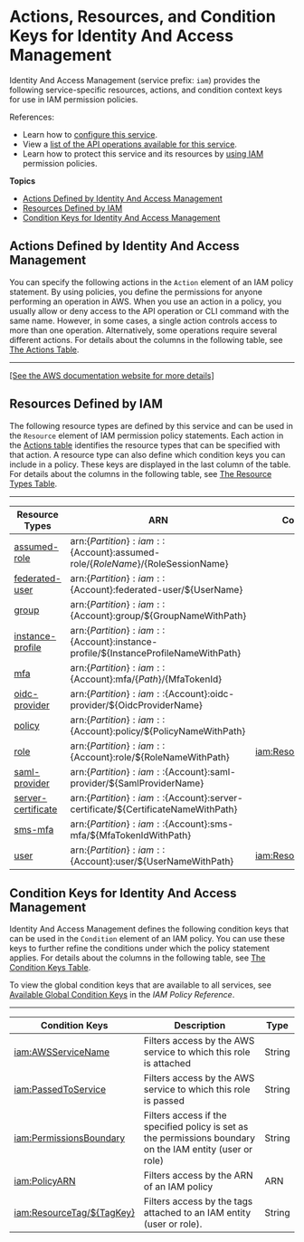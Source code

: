 # Actions, Resources, and Condition Keys for Identity And Access Management<a name="list_identityandaccessmanagement"></a>

Identity And Access Management \(service prefix: `iam`\) provides the following service\-specific resources, actions, and condition context keys for use in IAM permission policies\.

References:
+ Learn how to [configure this service](https://docs.aws.amazon.com/IAM/latest/UserGuide/)\.
+ View a [list of the API operations available for this service](https://docs.aws.amazon.com/IAM/latest/APIReference/)\.
+ Learn how to protect this service and its resources by [using IAM](https://docs.aws.amazon.com/IAM/latest/UserGuide/access_policies.html) permission policies\.

**Topics**
+ [Actions Defined by Identity And Access Management](#identityandaccessmanagement-actions-as-permissions)
+ [Resources Defined by IAM](#identityandaccessmanagement-resources-for-iam-policies)
+ [Condition Keys for Identity And Access Management](#identityandaccessmanagement-policy-keys)

## Actions Defined by Identity And Access Management<a name="identityandaccessmanagement-actions-as-permissions"></a>

You can specify the following actions in the `Action` element of an IAM policy statement\. By using policies, you define the permissions for anyone performing an operation in AWS\. When you use an action in a policy, you usually allow or deny access to the API operation or CLI command with the same name\. However, in some cases, a single action controls access to more than one operation\. Alternatively, some operations require several different actions\. For details about the columns in the following table, see [The Actions Table](reference_policies_actions-resources-contextkeys.md#actions_table)\.


****  
[\[See the AWS documentation website for more details\]](http://docs.aws.amazon.com/IAM/latest/UserGuide/list_identityandaccessmanagement.html)

## Resources Defined by IAM<a name="identityandaccessmanagement-resources-for-iam-policies"></a>

The following resource types are defined by this service and can be used in the `Resource` element of IAM permission policy statements\. Each action in the [Actions table](#identityandaccessmanagement-actions-as-permissions) identifies the resource types that can be specified with that action\. A resource type can also define which condition keys you can include in a policy\. These keys are displayed in the last column of the table\. For details about the columns in the following table, see [The Resource Types Table](reference_policies_actions-resources-contextkeys.md#resources_table)\.


****  

| Resource Types | ARN | Condition Keys | 
| --- | --- | --- | 
|   [ assumed\-role ](https://docs.aws.amazon.com/IAM/latest/UserGuide/id_credentials_temp_use-resources.html)  |  arn:$\{Partition\}:iam::$\{Account\}:assumed\-role/$\{RoleName\}/$\{RoleSessionName\}  |  | 
|   [ federated\-user ](https://docs.aws.amazon.com/IAM/latest/UserGuide/id_roles_providers_saml.html)  |  arn:$\{Partition\}:iam::$\{Account\}:federated\-user/$\{UserName\}  |  | 
|   [ group ](https://docs.aws.amazon.com/IAM/latest/UserGuide/id_groups.html)  |  arn:$\{Partition\}:iam::$\{Account\}:group/$\{GroupNameWithPath\}  |  | 
|   [ instance\-profile ](https://docs.aws.amazon.com/IAM/latest/UserGuide/id_roles_use_switch-role-ec2_instance-profiles.html)  |  arn:$\{Partition\}:iam::$\{Account\}:instance\-profile/$\{InstanceProfileNameWithPath\}  |  | 
|   [ mfa ](https://docs.aws.amazon.com/IAM/latest/UserGuide/id_credentials_mfa.html)  |  arn:$\{Partition\}:iam::$\{Account\}:mfa/$\{Path\}/$\{MfaTokenId\}  |  | 
|   [ oidc\-provider ](https://docs.aws.amazon.com/IAM/latest/UserGuide/id_roles_providers_create_oidc.html)  |  arn:$\{Partition\}:iam::$\{Account\}:oidc\-provider/$\{OidcProviderName\}  |  | 
|   [ policy ](https://docs.aws.amazon.com/IAM/latest/UserGuide/access_policies_managed-vs-inline.html)  |  arn:$\{Partition\}:iam::$\{Account\}:policy/$\{PolicyNameWithPath\}  |  | 
|   [ role ](https://docs.aws.amazon.com/IAM/latest/UserGuide/id_roles.html)  |  arn:$\{Partition\}:iam::$\{Account\}:role/$\{RoleNameWithPath\}  |   [ iam:ResourceTag/$\{TagKey\} ](#identityandaccessmanagement-iam_ResourceTag___TagKey_)   | 
|   [ saml\-provider ](https://docs.aws.amazon.com/IAM/latest/UserGuide/id_roles_providers_saml.html)  |  arn:$\{Partition\}:iam::$\{Account\}:saml\-provider/$\{SamlProviderName\}  |  | 
|   [ server\-certificate ](https://docs.aws.amazon.com/IAM/latest/UserGuide/id_credentials_server-certs.html)  |  arn:$\{Partition\}:iam::$\{Account\}:server\-certificate/$\{CertificateNameWithPath\}  |  | 
|   [ sms\-mfa ](https://docs.aws.amazon.com/IAM/latest/UserGuide/id_credentials_mfa_enable_sms.html)  |  arn:$\{Partition\}:iam::$\{Account\}:sms\-mfa/$\{MfaTokenIdWithPath\}  |  | 
|   [ user ](https://docs.aws.amazon.com/IAM/latest/UserGuide/id_users.html)  |  arn:$\{Partition\}:iam::$\{Account\}:user/$\{UserNameWithPath\}  |   [ iam:ResourceTag/$\{TagKey\} ](#identityandaccessmanagement-iam_ResourceTag___TagKey_)   | 

## Condition Keys for Identity And Access Management<a name="identityandaccessmanagement-policy-keys"></a>

Identity And Access Management defines the following condition keys that can be used in the `Condition` element of an IAM policy\. You can use these keys to further refine the conditions under which the policy statement applies\. For details about the columns in the following table, see [The Condition Keys Table](reference_policies_actions-resources-contextkeys.md#context_keys_table)\.

To view the global condition keys that are available to all services, see [Available Global Condition Keys](reference_policies_condition-keys.html#AvailableKeys) in the *IAM Policy Reference*\.


****  

| Condition Keys | Description | Type | 
| --- | --- | --- | 
|   [ iam:AWSServiceName ](https://docs.aws.amazon.com/IAM/latest/UserGuide/reference_policies_iam-condition-keys.html#ck_AWSServiceName)  | Filters access by the AWS service to which this role is attached | String | 
|   [ iam:PassedToService ](https://docs.aws.amazon.com/IAM/latest/UserGuide/reference_policies_iam-condition-keys.html#ck_PassedToService)  | Filters access by the AWS service to which this role is passed | String | 
|   [ iam:PermissionsBoundary ](https://docs.aws.amazon.com/IAM/latest/UserGuide/reference_policies_iam-condition-keys.html#ck_PermissionsBoundary)  | Filters access if the specified policy is set as the permissions boundary on the IAM entity \(user or role\) | String | 
|   [ iam:PolicyARN ](https://docs.aws.amazon.com/IAM/latest/UserGuide/reference_policies_iam-condition-keys.html#ck_PolicyARN)  | Filters access by the ARN of an IAM policy | ARN | 
|   [ iam:ResourceTag/$\{TagKey\} ](https://docs.aws.amazon.com/IAM/latest/UserGuide/reference_policies_iam-condition-keys.html#ck_ResourceTag)  | Filters access by the tags attached to an IAM entity \(user or role\)\. | String | 